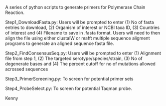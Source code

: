 A series of python scripts to generate primers for Polymerase Chain Reaction.

Step1_DownloadFasta.py: Users will be prompted to enter (1) No of fasta entries to download, (2) Organism of interest or NCBI taxa ID, (3) Countries of interest and (4) Filename to save in .fasta format. Users will need to then align the file using either clustalW or mafft multiple sequence aligment programs to generate an aligned sequence fasta file.

Step2_FindConsensusSeq.py: Users will be prompted to enter (1) Alignment file from step 1, (2) The targeted serotype/species/strain, (3) No of degenerate bases and (4) The percent cutoff for no of mutations allowed acrossed sequences 

Step3_PrimerScreening.py: To screen for potential primer sets

Step4_ProbeSelect.py: To screen for potential Taqman probe.

Kenny
